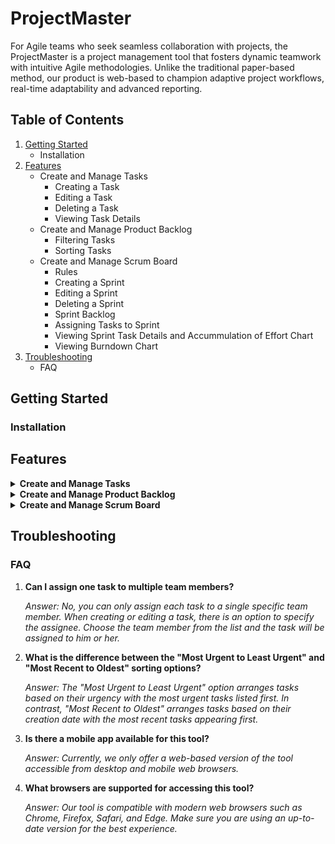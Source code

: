 # ProjectMaster

For Agile teams who seek seamless collaboration with projects, the ProjectMaster is a project management tool that fosters dynamic teamwork with intuitive Agile methodologies. Unlike the traditional paper-based method, our product is web-based to champion adaptive project workflows, real-time adaptability and advanced reporting. 

## Table of Contents

1. [Getting Started](#getting-started)
   - Installation
2. [Features](#features)
   - Create and Manage Tasks
        - Creating a Task
        - Editing a Task
        - Deleting a Task
        - Viewing Task Details
    - Create and Manage Product Backlog
        - Filtering Tasks
        - Sorting Tasks
    - Create and Manage Scrum Board
        - Rules
        - Creating a Sprint
        - Editing a Sprint
        - Deleting a Sprint
        - Sprint Backlog
        - Assigning Tasks to Sprint
        - Viewing Sprint Task Details and Accummulation of Effort Chart
        - Viewing Burndown Chart
5. [Troubleshooting](#troubleshooting)
   - FAQ

## Getting Started

### Installation


## Features

<details>
<summary><b>Create and Manage Tasks</b></summary>

#### Creating a Task

1. **Add Button:** Click on the "+" button, it will linked to a page where you can fill in the details of task.

2. **Input Details:** You have to fill in all of the components for rendering task information.The attributes include task name, story point, assignee, description, type of task, tags, priority, status and stages. 

3. **Done Button:** After filling in all of the details, click on the "Done" button and the task will be added and displayed as a card in the product backlog.

#### Editing a Task

1. **Edit Button:** Click on the edit button, it will linked to a page where you can edit in the details of the task.

2. **Input Details:** You can change the details that is previously input in the task.

3. **Done button:** Click on the done button, it will save the new details of the task.

#### Deleting a Task

1. **Delete Button:** On the product backlog main page, you'll notice a small bin icon in the bottom-right corner of each task. Click on this bin icon to access the delete feature.

2. **Applying Delete Feature:** After clicking the bin icon, the task will be promptly removed from the product backlog main page. Once this action is completed, the task will no longer be visible or accessible within the product backlog. This feature is particularly useful for keeping your backlog organized and up-to-date by removing tasks that are no longer relevant or necessary.

#### Viewing Task Details

1. **Select Task:** Click on the task card, it will linked to a page where it shows all details of task.

2. **Display Attributes:** Attributes such as task name, story point, assignee, description, type of task, tags, priority, status and stage of the selected task are displayed at once. 

3. **Done button:** Click on the done button, it will linked back to the product backlog page. 

</details>

<details>
<summary><b>Create and Manage Product Backlog</b></summary>

#### Filtering Tasks

1. **Selecting Tags:** Tags such as Frontend, Backend, API, Testing, Framework, UI, UX, and Database are available to categorize your tasks. When visualising task cards on the product backlog, you can narrow down tasks based on task tags.

2. **Using the Filter Menu:** On the product backlog main page, you'll find a drop-down menu for filtering tasks. Click on the menu to access filter options.

3. **Applying Filters:** Choose one tag from the list to filter tasks based on your criteria. Once selected, only the tasks that match the chosen tags will be displayed on the product backlog. This makes it easier to focus on tasks related to specific areas or aspects of your project. 

#### Sorting Tasks

1. **Sorting Orders:**
   - Most Urgent to Least Urgent
   - Least Urgent to Most Urgent 
   - Oldest to Most Recent
   - Most Recent to Oldest 

2. **Using the Sorting Menu:** On the product backlog main page, you'll find a drop-down menu for sorting tasks. Click on the menu to access sorting options.

3. **Applying Sort Orders:** Choose one sorting order from the list to visualize your tasks in an organized manner. This makes it easier to focus on urgent tasks or review tasks chronologically.

</details>

<details>
<summary><b>Create and Manage Scrum Board</b></summary>

#### Rules

1. Once sprint is started, tasks cannot be added or edited.

2. Sprint will be automatically ended on the ending date.

3. Tasks that have not been marked as "Done" by the end of the sprint will automatically be relocated to the "Overdue" column.

#### Creating a Sprint

1. **Add Button:** Click on the "+" button, it will link to a page where you can fill in the details of sprint.

2. **Input Details:** You have to fill in all of the components for rendering sprint information.The attributes include sprint name, starting and ending date, and sprint status.  

3. **Done Button:** After filling in all of the details, click on the "Done" button and the sprint will be added and displayed as a card in the scrumboard.

### Editing a Sprint

1. **Edit Button:** Click on the edit button, it will link to a page where you can edit the details of the sprint.

2. **Input Details:** You can change the details that is previously input in the sprint.

3. **Done button:** Click on the done button, it will save the new details of the sprint.

### Deleting a Sprint

1. **Delete Button:** On the scrum board main page, you'll notice a small bin icon in the bottom-right corner of each task. Click on this bin icon to access the delete feature.

### Sprint Backlog

1. **Sprint Backlog Details:** At the top of the page, you'll find essential details about the Sprint Backlog, including its current status and the specified time range.

2. **Sprint Backlog Features:** 
    - Sorting tasks
    - Filtering tasks
    - Assigning new tasks
    - Deleting allocated tasks
    It's worth noting that the sorting and filtering features function similarly to those available in the Product Backlog.
    Small Reminder: Task addition and deletion is restricted once sprint has started.

3. **Task Status:**  Tasks can have one of four statuses: Not Started, In Progress, Completed, or Overdue. You can easily update the status of a task by using a simple drag-and-drop action.

### Assigning Tasks to Sprint

1. **Add task to sprint:** Locate the "+" button within the Sprint Backlog section and click on it. This action will redirect you to a page where you can assign tasks to the sprint.

2. **Select Task:** On the assignment page, you'll find a list of tasks that haven't been assigned to a specific sprint. Check the checkbox associated with the task card to select the tasks for assignment to the current sprint.

3. **Confirm Assignment:** After selecting the desired tasks, click on the "Done" button. This action will successfully assign the selected tasks to the sprint.

4. **Navigate Back:** You can return to the Sprint Backlog page by clicking on the "Back" button. This button will take you back to the previous page. 

### Viewing Sprint Task Details and Accummulation of Effort Chart 

1. **View sprint task details:** Within the sprint backlog, click on the task card that you want to view. This will open another window that displays the 
information of the task assigned to the sprint.

2. **Navigate back from view sprint task details:** You can navigate back to the sprint backlog by clicking on the "Back" button.

3. **Insert Log Time:** You can record the log time for each task by following the **View sprint task details** step and clicking on "+insert log time" which will display a pop up window that will prompt for the date, start time and end time.

4. **Insert Log Time Action:** When completing **Insert Log Time**, you can click on the "Done" button to record the logtime or "Back" button to close the pop up.

5. **View Accumulation of Effort Chart:** You can view the chart by clicking on the Graph Icon next to the "Log Time" heading which will open a pop up window that displays the accumulation of effort chart based on the recorded log time.

6. **Navigate back from accumulation of effort chart:** You can return to **View sprint task details** by clicking on the "Back" button.

### Viewing Burndown Chart

1. 

</details>

## Troubleshooting

### FAQ

1. **Can I assign one task to multiple team members?**
    
    *Answer: No, you can only assign each task to a single specific team member. When creating or editing a task, there is an option to specify the assignee. Choose the team member from the list and the task will be assigned to him or her.*

2. **What is the difference between the "Most Urgent to Least Urgent" and "Most Recent to Oldest" sorting options?**

    *Answer: The "Most Urgent to Least Urgent" option arranges tasks based on their urgency with the most urgent tasks listed first. In contrast, "Most Recent to Oldest" arranges tasks based on their creation date with the most recent tasks appearing first.*

3. **Is there a mobile app available for this tool?**

    *Answer: Currently, we only offer a web-based version of the tool accessible from desktop and mobile web browsers.* 

4. **What browsers are supported for accessing this tool?**

    *Answer: Our tool is compatible with modern web browsers such as Chrome, Firefox, Safari, and Edge. Make sure you are using an up-to-date version for the best experience.*
